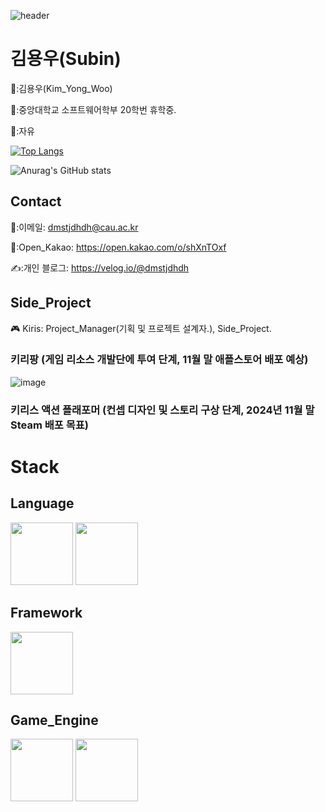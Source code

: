  ![header](https://capsule-render.vercel.app/api?type=Waving&color=auto&height=150&section=header&text=Junior%20FE_Developer&fontSize=40)
 <div align=left>

  # 김용우(Subin)

👨:김용우(Kim_Yong_Woo)
  
🏫:중앙대학교 소프트웨어학부 20학번 휴학중.

🏢:자유

[![Top Langs](https://github-readme-stats.vercel.app/api/top-langs/?username=dmstjdhdh&langs_count=10&layout=compact&theme=dark)](https://github.com/dmstjdhdh/dmstjdhdh)

![Anurag's GitHub stats](https://github-readme-stats.vercel.app/api?username=dmstjdhdh&show_icons=true&theme=radical)

## Contact

 📧:이메일: dmstjdhdh@cau.ac.kr

 📧:Open_Kakao: https://open.kakao.com/o/shXnTOxf
 
 ✍️:개인 블로그: https://velog.io/@dmstjdhdh

## Side_Project
  
🎮 Kiris: Project_Manager(기획 및 프로젝트 설계자.), Side_Project.

### 키리팡 (게임 리소스 개발단에 투여 단계, 11월 말 애플스토어 배포 예상)
![image](https://github.com/dmstjdhdh/dmstjdhdh/assets/71542970/23a0a6a3-811f-4a8a-aecc-301446d82263)
### 키리스 액션 플래포머 (컨셉 디자인 및 스토리 구상 단계, 2024년 11월 말 Steam 배포 목표)

# Stack
## Language
<img src="https://github.com/dmstjdhdh/dmstjdhdh/assets/71542970/64fa8f0f-0c18-46ce-9a85-4bf07704ca7d" width="100">
<img src="https://github.com/dmstjdhdh/dmstjdhdh/assets/71542970/d932344c-cb17-4dd4-994a-514fc521f549" width="100">

## Framework
<img src="https://github.com/dmstjdhdh/dmstjdhdh/assets/71542970/647c412f-7667-43c0-b4ff-7ba571f9275c" width="100">

## Game_Engine
<img src="https://github.com/dmstjdhdh/dmstjdhdh/assets/71542970/25d656fd-3f2d-4e98-a42c-ebaa9d172c45" width="100">
<img src="https://github.com/dmstjdhdh/dmstjdhdh/assets/71542970/2fac43e2-e342-463c-ab27-17742053cf5c" width="100">
